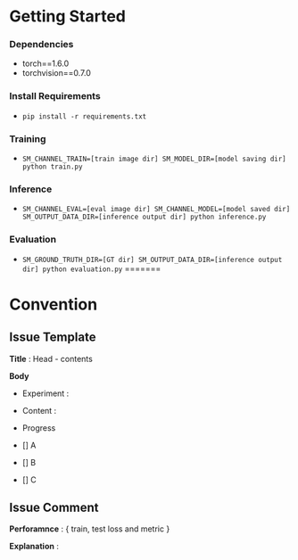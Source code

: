 # Getting Started    
### Dependencies
- torch==1.6.0
- torchvision==0.7.0                                                              

### Install Requirements
- `pip install -r requirements.txt`

### Training
- `SM_CHANNEL_TRAIN=[train image dir] SM_MODEL_DIR=[model saving dir] python train.py`

### Inference
- `SM_CHANNEL_EVAL=[eval image dir] SM_CHANNEL_MODEL=[model saved dir] SM_OUTPUT_DATA_DIR=[inference output dir] python inference.py`

### Evaluation
- `SM_GROUND_TRUTH_DIR=[GT dir] SM_OUTPUT_DATA_DIR=[inference output dir] python evaluation.py`
=======



# Convention
## Issue Template
**Title** : Head - contents

**Body**  
- Experiment  : 
- Content : 

- Progress
- [] A
- [] B
- [] C

## Issue Comment

**Perforamnce** : { train, test loss and metric }

**Explanation** :
